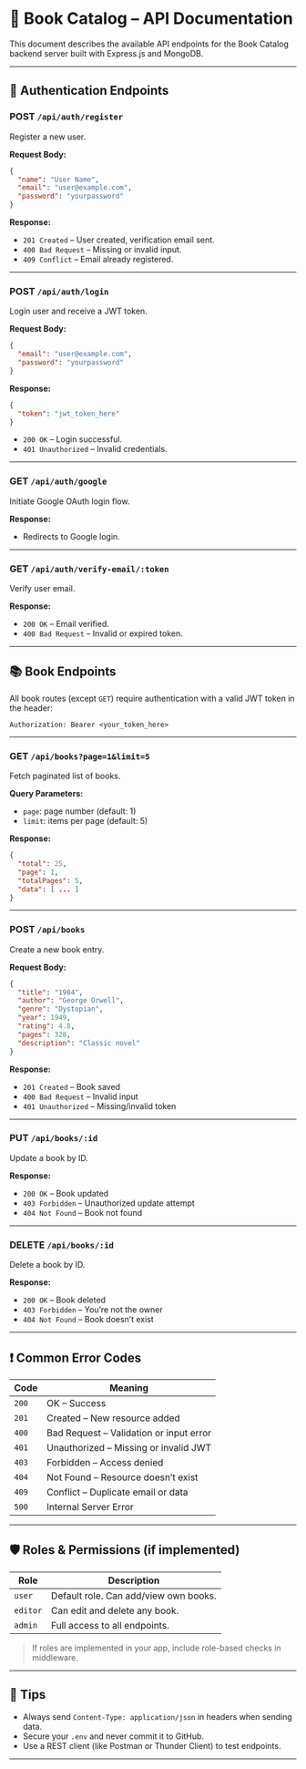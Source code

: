 
# 📘 Book Catalog – API Documentation

This document describes the available API endpoints for the Book Catalog backend server built with Express.js and MongoDB.

---

## 🔐 Authentication Endpoints

### POST `/api/auth/register`
Register a new user.

**Request Body:**
```json
{
  "name": "User Name",
  "email": "user@example.com",
  "password": "yourpassword"
}
```

**Response:**
- `201 Created` – User created, verification email sent.
- `400 Bad Request` – Missing or invalid input.
- `409 Conflict` – Email already registered.

---

### POST `/api/auth/login`
Login user and receive a JWT token.

**Request Body:**
```json
{
  "email": "user@example.com",
  "password": "yourpassword"
}
```

**Response:**
```json
{
  "token": "jwt_token_here"
}
```

- `200 OK` – Login successful.
- `401 Unauthorized` – Invalid credentials.

---

### GET `/api/auth/google`
Initiate Google OAuth login flow.

**Response:**
- Redirects to Google login.

---

### GET `/api/auth/verify-email/:token`
Verify user email.

**Response:**
- `200 OK` – Email verified.
- `400 Bad Request` – Invalid or expired token.

---

## 📚 Book Endpoints

All book routes (except `GET`) require authentication with a valid JWT token in the header:

```
Authorization: Bearer <your_token_here>
```

---

### GET `/api/books?page=1&limit=5`
Fetch paginated list of books.

**Query Parameters:**
- `page`: page number (default: 1)
- `limit`: items per page (default: 5)

**Response:**
```json
{
  "total": 25,
  "page": 1,
  "totalPages": 5,
  "data": [ ... ]
}
```

---

### POST `/api/books`
Create a new book entry.

**Request Body:**
```json
{
  "title": "1984",
  "author": "George Orwell",
  "genre": "Dystopian",
  "year": 1949,
  "rating": 4.8,
  "pages": 328,
  "description": "Classic novel"
}
```

**Response:**
- `201 Created` – Book saved
- `400 Bad Request` – Invalid input
- `401 Unauthorized` – Missing/invalid token

---

### PUT `/api/books/:id`
Update a book by ID.

**Response:**
- `200 OK` – Book updated
- `403 Forbidden` – Unauthorized update attempt
- `404 Not Found` – Book not found

---

### DELETE `/api/books/:id`
Delete a book by ID.

**Response:**
- `200 OK` – Book deleted
- `403 Forbidden` – You’re not the owner
- `404 Not Found` – Book doesn’t exist

---

## ❗ Common Error Codes

| Code | Meaning |
|------|---------|
| `200` | OK – Success |
| `201` | Created – New resource added |
| `400` | Bad Request – Validation or input error |
| `401` | Unauthorized – Missing or invalid JWT |
| `403` | Forbidden – Access denied |
| `404` | Not Found – Resource doesn’t exist |
| `409` | Conflict – Duplicate email or data |
| `500` | Internal Server Error |

---

## 🛡️ Roles & Permissions (if implemented)

| Role     | Description                            |
|----------|----------------------------------------|
| `user`   | Default role. Can add/view own books.  |
| `editor` | Can edit and delete any book.          |
| `admin`  | Full access to all endpoints.          |

> If roles are implemented in your app, include role-based checks in middleware.

---

## 🔧 Tips

- Always send `Content-Type: application/json` in headers when sending data.
- Secure your `.env` and never commit it to GitHub.
- Use a REST client (like Postman or Thunder Client) to test endpoints.

---
